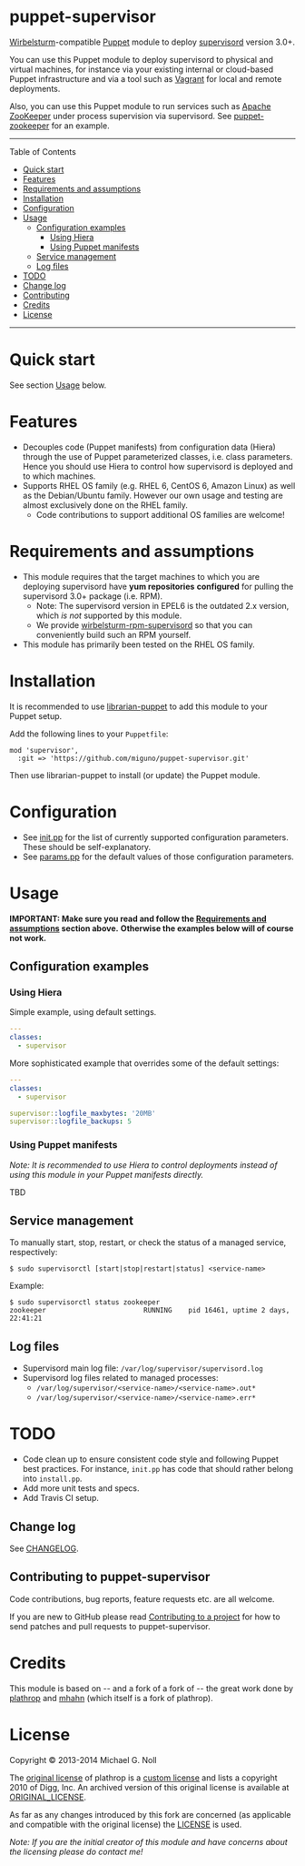 # puppet-supervisor

[Wirbelsturm](https://github.com/miguno/wirbelsturm)-compatible [Puppet](http://puppetlabs.com/) module to deploy
[supervisord](http://www.supervisord.org/) version 3.0+.

You can use this Puppet module to deploy supervisord to physical and virtual machines, for instance via your existing
internal or cloud-based Puppet infrastructure and via a tool such as [Vagrant](http://www.vagrantup.com/) for local
and remote deployments.

Also, you can use this Puppet module to run services such as [Apache ZooKeeper](http://zookeeper.apache.org/) under
process supervision via supervisord.  See [puppet-zookeeper](https://github.com/miguno/puppet-zookeeper) for an example.

---

Table of Contents

* <a href="#quickstart">Quick start</a>
* <a href="#features">Features</a>
* <a href="#requirements">Requirements and assumptions</a>
* <a href="#installation">Installation</a>
* <a href="#configuration">Configuration</a>
* <a href="#usage">Usage</a>
    * <a href="#configuration-examples">Configuration examples</a>
        * <a href="#hiera">Using Hiera</a>
        * <a href="#manifests">Using Puppet manifests</a>
    * <a href="#service-management">Service management</a>
    * <a href="#log-files">Log files</a>
* <a href="#todo">TODO</a>
* <a href="#changelog">Change log</a>
* <a href="#contributing">Contributing</a>
* <a href="#credits">Credits</a>
* <a href="#license">License</a>

---

<a name="quickstart"></a>

# Quick start

See section [Usage](#usage) below.


<a name="features"></a>

# Features

* Decouples code (Puppet manifests) from configuration data (Hiera) through the use of Puppet parameterized classes,
  i.e. class parameters.  Hence you should use Hiera to control how supervisord is deployed and to which machines.
* Supports RHEL OS family (e.g. RHEL 6, CentOS 6, Amazon Linux) as well as the Debian/Ubuntu family.  However our
  own usage and testing are almost exclusively done on the RHEL family.
    * Code contributions to support additional OS families are welcome!


<a name="requirements"></a>

# Requirements and assumptions

* This module requires that the target machines to which you are deploying supervisord have **yum repositories**
  **configured** for pulling the supervisord 3.0+ package (i.e. RPM).
    * Note: The supervisord version in EPEL6 is the outdated 2.x version, which _is not_ supported by this module.
    * We provide [wirbelsturm-rpm-supervisord](https://github.com/miguno/wirbelsturm-rpm-supervisord) so that you can
      conveniently build such an RPM yourself.
* This module has primarily been tested on the RHEL OS family.


<a name="installation"></a>

# Installation

It is recommended to use [librarian-puppet](https://github.com/rodjek/librarian-puppet) to add this module to your
Puppet setup.

Add the following lines to your `Puppetfile`:

```
mod 'supervisor',
  :git => 'https://github.com/miguno/puppet-supervisor.git'
```

Then use librarian-puppet to install (or update) the Puppet module.


<a name="configuration"></a>

# Configuration

* See [init.pp](manifests/init.pp) for the list of currently supported configuration parameters.  These should be self-explanatory.
* See [params.pp](manifests/params.pp) for the default values of those configuration parameters.


<a name="usage"></a>

# Usage

**IMPORTANT: Make sure you read and follow the [Requirements and assumptions](#requirements) section above.**
**Otherwise the examples below will of course not work.**


<a name="configuration-examples"></a>

## Configuration examples


<a name="hiera"></a>

### Using Hiera

Simple example, using default settings.

```yaml
---
classes:
  - supervisor
```

More sophisticated example that overrides some of the default settings:

```yaml
---
classes:
  - supervisor

supervisor::logfile_maxbytes: '20MB'
supervisor::logfile_backups: 5
```


<a name="manifests"></a>

### Using Puppet manifests

_Note: It is recommended to use Hiera to control deployments instead of using this module in your Puppet manifests_
_directly._

TBD


<a name="service-management"></a>

## Service management

To manually start, stop, restart, or check the status of a managed service, respectively:

    $ sudo supervisorctl [start|stop|restart|status] <service-name>

Example:

    $ sudo supervisorctl status zookeeper
    zookeeper                        RUNNING    pid 16461, uptime 2 days, 22:41:21


<a name="log-files"></a>

## Log files

* Supervisord main log file: `/var/log/supervisor/supervisord.log`
* Supervisord log files related to managed processes:
    * `/var/log/supervisor/<service-name>/<service-name>.out*`
    * `/var/log/supervisor/<service-name>/<service-name>.err*`


<a name="todo"></a>

# TODO

* Code clean up to ensure consistent code style and following Puppet best practices.
  For instance, `init.pp` has code that should rather belong into `install.pp`.
* Add more unit tests and specs.
* Add Travis CI setup.


<a name="changelog"></a>

## Change log

See [CHANGELOG](CHANGELOG.md).


<a name="contributing"></a>

## Contributing to puppet-supervisor

Code contributions, bug reports, feature requests etc. are all welcome.

If you are new to GitHub please read [Contributing to a project](https://help.github.com/articles/fork-a-repo) for how
to send patches and pull requests to puppet-supervisor.


<a name="credits"></a>

# Credits

This module is based on -- and a fork of a fork of -- the great work done by
[plathrop](https://github.com/plathrop/puppet-module-supervisor) and
[mhahn](https://github.com/mhahn/puppet-supervisor) (which itself is a fork of plathrop).


<a name="license"></a>

# License

Copyright © 2013-2014 Michael G. Noll

The [original license](https://github.com/plathrop/puppet-module-supervisor/blob/master/LICENSE) of plathrop is a
[custom license](https://github.com/plathrop/puppet-module-supervisor/blob/master/LICENSE) and lists a copyright
2010 of Digg, Inc.  An archived version of this original license is available at [ORIGINAL_LICENSE](ORIGINAL_LICENSE).

As far as any changes introduced by this fork are concerned (as applicable and compatible with the original license)
the [LICENSE](LICENSE) is used.

_Note: If you are the initial creator of this module and have concerns about the licensing please do contact me!_
